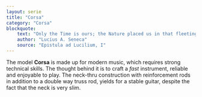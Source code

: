 ```yaml
---
layout: serie
title: "Corsa"
category: "Corsa"
blockquote:
    text: "Only the Time is ours; the Nature placed us in that fleeting and slippery possession."
    author: "Lucius A. Seneca"
    source: "Epistula ad Lucilium, I"
---
```


The model **Corsa** is made up for modern music, which requires strong technical skills. The thought behind it is to craft a *fast* instrument, reliable and enjoyable to play.
The neck-thru construction with reinforcement rods in addition to a double way truss rod, yields for a stable guitar, despite the fact that the neck is very slim. 